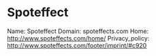 
# Spoteffect

Name: Spoteffect
Domain: spoteffects.com
Home: http://www.spoteffects.com/home/
Privacy_policy: http://www.spoteffects.com/footer/imprint/#c920
